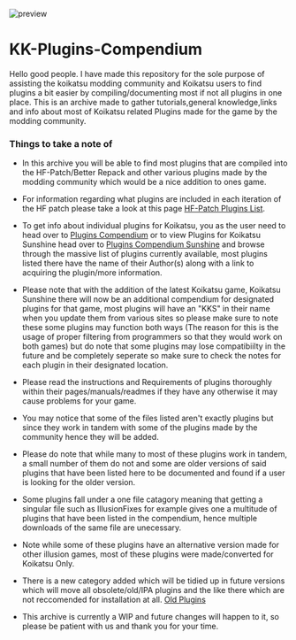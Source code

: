 ![preview](https://user-images.githubusercontent.com/70655816/92974632-ebb77b00-f49b-11ea-9cc7-806d78028131.png)
# KK-Plugins-Compendium

 Hello good people. I have made this repository for the sole purpose of assisting the koikatsu modding community and Koikatsu users to find plugins a bit easier by compiling/documenting most if not all plugins in one place. This is an archive made to gather tutorials,general knowledge,links and info about most of Koikatsu related Plugins made for the game by the modding community. 


 ### Things to take a note of
 
 - In this archive you will be able to find most plugins that are compiled into the HF-Patch/Better Repack and other various plugins made by the modding community which would be a nice addition to ones game.

 - For information regarding what plugins are included in each iteration of the HF patch please take a look at this page [HF-Patch Plugins List](https://github.com/ManlyMarco/KK-HF_Patch/blob/master/Plugin%20Readme.md).
  
 - To get info about individual plugins for Koikatsu, you as the user need to head over to [Plugins Compendium](https://github.com/Frostation/KK-Plugins-Compendium/blob/master/Plugins%20Compendium.md) or to view Plugins for Koikatsu Sunshine head over to [Plugins Compendium Sunshine](https://github.com/Frostation/KK-Plugins-Compendium/blob/master/Plugins%20Comendium%20Sunshine.md) and browse through the massive list of plugins currently available, most plugins listed there have the name of their Author(s) along with a link to acquiring the plugin/more information. 

 - Please note that with the addition of the latest Koikatsu game, Koikatsu Sunshine there will now be an additional compendium for designated plugins for that game, most plugins will have an "KKS" in their name when you update them from various sites so please make sure to note these some plugins may function both ways (The reason for this is the usage of proper filtering from programmers so that they would work on both games) but do note that some plugins may lose compatibiilty in the future and be completely seperate so make sure to check the notes for each plugin in their designated location.
 
 - Please read the instructions and Requirements of plugins thoroughly within their pages/manuals/readmes if they have any otherwise it may cause problems for your game.

 - You may notice that some of the files listed aren't exactly plugins but since they work in tandem with some of the plugins made by the community hence they will be added.
 
 - Please do note that while many to most of these plugins work in tandem, a small number of them do not and some are older versions of said plugins that have been listed here to be documented and found if a user is looking for the older version.

 - Some plugins fall under a one file catagory meaning that getting a singular file such as IllusionFixes for example gives one a multitude of plugins that have been listed in the compendium, hence multiple downloads of the same file are unecessary. 

 - Note while some of these plugins have an alternative version made for other illusion games, most of these plugins were made/converted for Koikatsu Only.

 - There is a new category added which will be tidied up in future versions which will move all obsolete/old/IPA plugins and the like there which are not reccomended for installation at all. [Old Plugins](https://github.com/Frostation/KK-Plugins-Compendium/blob/master/Plugins%20Compendium.md#list-of-plugins-either-too-oldincompatibleoutsourcedobsoleted-these-plugins-are-not-reccomended-for-installation-and-have-been-put-here-for-archiving-which-include)

- This archive is currently a WIP and future changes will happen to it, so please be patient with us and thank you for your time.